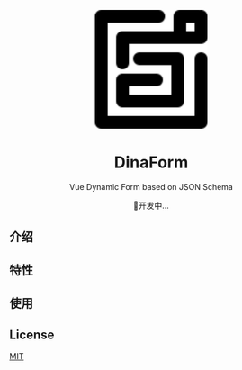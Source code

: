 <p align="center">
  <img width="200px" src="./logo.svg" />
</p>
<h1 align="center"> DinaForm </h1>
<p align="center">Vue Dynamic Form based on JSON Schema</p>

<p align="center">
🚧开发中...
</p>

## 介绍

## 特性

## 使用

## License

[MIT](https://choosealicense.com/licenses/mit/)
